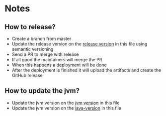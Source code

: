 # Notes

## How to release?

- Create a branch from master
- Update the release version on the [release version](/gradle/libs.versions.toml) in this file using semantic versioning
- Send a PR to merge with release
- If all good the maintainers will merge the PR
- When this happens a deployment will be done
- After the deployment is finished it will upload the artifacts and create the GitHub release

## How to update the jvm?

- Update the jvm version on the [jvm version](/gradle/libs.versions.toml) in this file
- Update the jvm version on the [java-version](.github/actions/setup-action/action.yml) in this file